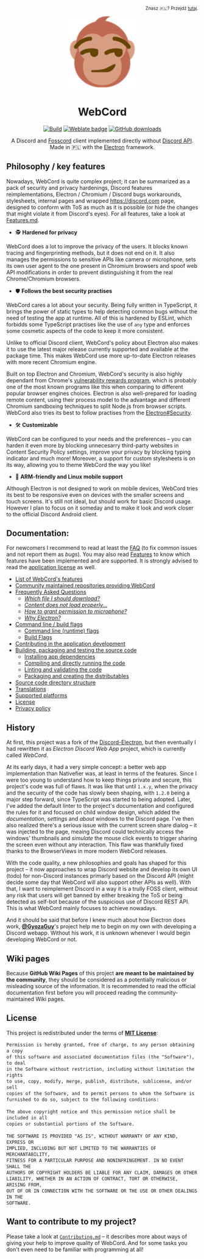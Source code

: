 <p align='right'><sub>
  Znasz 🇵🇱? Przejdź <a href='pl/Readme.md' title='Polski plik README'>tutaj</a>.
</sub></p>
<div align='center'>
<a href='https://github.com/SpacingBat3/WebCord' title="WebCord's GitHub Repository">
  <picture>
    <source srcset='https://raw.githubusercontent.com/SpacingBat3/WebCord/master/sources/assets/icons/app.png'>
    <img src='../sources/assets/icons/app.png' height='192' alt="WebCord Logo">
  </picture>
</a>

<!-- BEGIN Readable part of the Readme file. -->

# WebCord

[![Build][badge2]][badge2url] [![Weblate badge][l10nbadge]][l10n]
[![GitHub downloads][dlbadge]][downloads]


A Discord and [Fosscord] client implemented directly without [Discord API][discordapi].
Made in 🇵🇱 with the [Electron][electron] framework.

</div>

## Philosophy / key features

Nowadays, WebCord is quite complex project; it can be summarized as a pack of
security and privacy hardenings, Discord features reimplementations, Electron /
Chromium / Discord bugs workarounds, stylesheets, internal pages and wrapped
<https://discord.com> page, designed to conform with ToS as much as it is
possible (or hide the changes that might violate it from Discord's eyes). For
all features, take a look at [Features.md](Features.md).

 - 🕵️ **Hardened for privacy**

WebCord does a lot to improve the privacy of the users. It blocks known tracing
and fingerprinting methods, but it does not end on it. It also manages the
permissions to sensitive APIs like camera or microphone, sets its own user agent
to the one present in Chromium browsers and spoof web API modifications in order
to prevent distinguishing it from the real Chrome/Chromium browsers.

- 🛡️ **Follows the best security practises**

WebCord cares a lot about your security. Being fully written in TypeScript, it
brings the power of static types to help detecting common bugs without the need
of testing the app at runtime. All of this is hardened by ESLint, which forbidds
some TypeScript practises like the use of `any` type and enforces some cosmetic
aspects of the code to keep it more consistent.

Unlike to official Discord client, WebCord's policy about Electron also makes it
to use the latest major release currently supported and available at the package
time. This makes WebCord use more up-to-date Electron releases with more recent
Chromium engine.

Built on top Electron and Chromium, WebCord's security is also highly dependant
from Chrome's [vulnerability rewards program][chromiumbounty], which is probably
one of the most known programs like this when comparing to different popular
browser engines choices. Electron is also well-prepared for loading remote
content, using their process model to the advantage and different Chromium
sandboxing techniques to split Node.js from browser scripts. WebCord also tries
its best to follow practises from the [Electron#Security].

- 🛠️ **Customizable**

WebCord can be configured to your needs and the preferences – you can harden it
even more by blocking unnecesarry third-party websites in Content Security
Policy settings, improve your privacy by blocking typing indicator and much more!
Moreover, a support for custom stylesheets is on its way, allowing you to theme
WebCord the way you like!

- 📱 **ARM-friendly and Linux mobile support**

Although Electron is not designed to work on mobile devices, WebCord tries its
best to be responsive even on devices with the smaller screens and touch
screens. It's still not ideal, but should work for basic Discord usage. However
I plan to focus on it someday and to make it look and work closer to the
official Discord Android client.

## Documentation:

For newcomers I recommend to read at least the [FAQ](FAQ.md) (to fix common issues and not report them as *bugs*). 
You may also read [Features](Features.md) to know which features have been implemented and are supported. 
It is strongly advised to read the [application license](../LICENSE) as well.

- [List of WebCord's features](Features.md)
- [Community maintained repositories providing WebCord](Community.md)
- [Frequently Asked Questions](FAQ.md)
  - *[Which file I should download?](FAQ.md#1-which-file-i-should-download)*
  - *[Content does not load properly...](FAQ.md#2-imagevideocontent-does-not-load-properly-is-there-anything-i-can-do-about-it)*
  - *[How to grant permission to microphone?](FAQ.md#3-how-to-get-a-microphone-permission-for-webcord)*
  - *[Why Electron?](FAQ.md#4-why-electron)*
- [Command line / build flags](Flags.md)
  - [Command line (runtime) flags](Flags.md#command-line-runtime-flags)
  - [Build Flags](Flags.md#build-flags)
- [Contributing in the application development](Contributing.md)
- [Building, packaging and testing the source code](Build.md)
  - [Installing app dependencies](Build.md#install-app-dependencies)
  - [Compiling and directly running the code](Build.md#compile-code-and-run-app-directly-without-packaging)
  - [Linting and validating the code](Build.md#run-linter-and-validate-the-code)
  - [Packaging and creating the distributables](Build.md#packaging-creating-distributables)
- [Source code directory structure](Files.md)
- [Translations](Translate.md)
- [Supported platforms](Support.md)
- [License](../LICENSE)
- [Privacy policy](Privacy.md)

## History

At first, this project was a fork of the [Discord-Electron], but then eventually
I had rewritten it as *Electron Discord Web App* project, which is currently
called *WebCord*.

At its early days, it had a very simple concept: a better web app implementation
than Nativefier was, at least in terms of the features. Since I were too young
to understand how to keep things private and secure, this project's code was
full of flaws. It was like that until `1.x.y`, when the privacy and the security
of the code has slowly been shaping, with `1.2.0` being a major step forward,
since TypeScript was started to being adopted. Later, I've added the default
linter to the project's documentation and configured the rules for it and
focused on child window design, which added the *documentation*, *settings* and
*about* windows to the Discord page. I've then also realized there's a serious issue with the current screen share
dialog – it was injected to the page, meaing Discord could technically access
the windows' thumbnails and *simulate* the mouse click events to trigger sharing
the screen even without any interaction. This flaw was thankfully fixed thanks
to the BrowserViews in more modern WebCord releases.

With the code quality, a new philosophies and goals has shaped for this project
– it now approaches to wrap Discord website and develop its own UI (todo) for
non-Discord instances primarly based on the Discord API (might decide some
day that WebCord will also support other APIs as well). With that, I want to
reimplement Discord in a way it is a trully FOSS client, without any risk that
users will get banned by either breaking the ToS or being detected as self-bot
because of the suspicious use of Discord REST API. This is what WebCord mainly
focuses to achieve nowadays.

And it should be said that before I knew much about how Electron does work,
[**@GyozaGuy**](https://github.com/GyozaGuy)'s project help me to begin on my
own with developing a Discord webapp. Without his work, it is unknown whenever I
would begin developing WebCord or not.

## Wiki pages

Because **GitHub Wiki Pages** of this project **are meant to be maintained by**
**the community**, they should be considered as a potentially malicious or
misleading source of the information. It is recommended to read the official
documentation first before you will proceed reading the community-maintained
Wiki pages.

## License
This project is redistributed under the terms of **[MIT License][license]**:

	Permission is hereby granted, free of charge, to any person obtaining a copy
	of this software and associated documentation files (the "Software"), to deal
	in the Software without restriction, including without limitation the rights
	to use, copy, modify, merge, publish, distribute, sublicense, and/or sell
	copies of the Software, and to permit persons to whom the Software is
	furnished to do so, subject to the following conditions:

	The above copyright notice and this permission notice shall be included in all
	copies or substantial portions of the Software.

	THE SOFTWARE IS PROVIDED "AS IS", WITHOUT WARRANTY OF ANY KIND, EXPRESS OR
	IMPLIED, INCLUDING BUT NOT LIMITED TO THE WARRANTIES OF MERCHANTABILITY,
	FITNESS FOR A PARTICULAR PURPOSE AND NONINFRINGEMENT. IN NO EVENT SHALL THE
	AUTHORS OR COPYRIGHT HOLDERS BE LIABLE FOR ANY CLAIM, DAMAGES OR OTHER
	LIABILITY, WHETHER IN AN ACTION OF CONTRACT, TORT OR OTHERWISE, ARISING FROM,
	OUT OF OR IN CONNECTION WITH THE SOFTWARE OR THE USE OR OTHER DEALINGS IN THE
	SOFTWARE.

## Want to contribute to my project?

Please take a look at [`Contributing.md`](./Contributing.md) – it describes more
about ways of giving your help to improve quality of WebCord. And for some tasks
you don't even need to be familiar with programming at all!

[dlbadge]: https://img.shields.io/github/downloads/SpacingBat3/WebCord/total.svg?label=Downloads&color=%236586B3
[downloads]: https://github.com/SpacingBat3/WebCord/releases "Releases"
[badge2]: https://img.shields.io/github/workflow/status/SpacingBat3/WebCord/Run%20tests?label=Build&logo=github
[badge2url]: https://github.com/SpacingBat3/WebCord/actions/workflows/build.yml "Build state"



[l10nbadge]: https://hosted.weblate.org/widgets/webcord/-/svg-badge.svg
[l10n]: https://hosted.weblate.org/engage/webcord/ "Help at WebCord's localization"
[Sentry]: https://sentry.io "Application Monitoring and Error Tracking Software"
[Discord-Electron]: https://github.com/GyozaGuy/Discord-Electron "An Electron Discord app designed for use on Linux systems."
[npm-docs]: https://docs.npmjs.com/cli/v7/configuring-npm/package-json#people-fields-author-contributors "People Fields | NPM Documentation"
[electron]: https://www.electronjs.org/ "Build cross-platform desktop apps with JavaScript, HTML, and CSS."
[electron-forge]: https://www.electronforge.io/ "A complete tool for creating, publishing, and installing modern Electron applications."
[license]: ../LICENSE "WebCord license"
[Fosscord]: https://fosscord.com "Free, open source and selfhostable Discord compatible chat, voice and video platform."
[discordapi]: https://discord.com/developers/docs/reference "Official Discord REST API documentation"
[chromiumbounty]: https://bughunters.google.com/about/rules/5745167867576320/chrome-vulnerability-reward-program-rules "Chrome Vulnerability Reward Program Rules"
[Electron#Security]: https://www.electronjs.org/docs/latest/tutorial/security "Security | Electron Documentation"